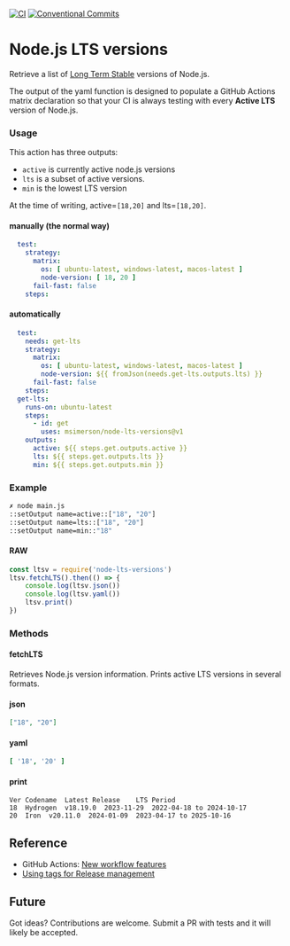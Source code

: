 [![CI](https://github.com/msimerson/node-lts-versions/actions/workflows/ci.yml/badge.svg)](https://github.com/msimerson/node-lts-versions/actions/workflows/ci.yml)
[![Conventional Commits](https://img.shields.io/badge/Conventional%20Commits-1.0.0-%23FE5196?logo=conventionalcommits&logoColor=white)](https://conventionalcommits.org)

# Node.js LTS versions

Retrieve a list of [Long Term Stable](https://nodejs.org/en/about/releases/) versions of Node.js.

The output of the yaml function is designed to populate a GitHub Actions matrix declaration so that your CI is always testing with every **Active LTS** version of Node.js.

### Usage

This action has three outputs:

- `active` is currently active node.js versions
- `lts` is a subset of active versions.
- `min` is the lowest LTS version

At the time of writing, active=`[18,20]` and lts=`[18,20]`.


#### manually (the normal way)

```yaml
  test:
    strategy:
      matrix:
        os: [ ubuntu-latest, windows-latest, macos-latest ]
        node-version: [ 18, 20 ]
      fail-fast: false
    steps:
```

#### automatically

```yaml
  test:
    needs: get-lts
    strategy:
      matrix:
        os: [ ubuntu-latest, windows-latest, macos-latest ]
        node-version: ${{ fromJson(needs.get-lts.outputs.lts) }}
      fail-fast: false
    steps:
  get-lts:
    runs-on: ubuntu-latest
    steps:
      - id: get
        uses: msimerson/node-lts-versions@v1
    outputs:
      active: ${{ steps.get.outputs.active }}
      lts: ${{ steps.get.outputs.lts }}
      min: ${{ steps.get.outputs.min }}
```

### Example

```sh
✗ node main.js
::setOutput name=active::["18", "20"]
::setOutput name=lts::["18", "20"]
::setOutput name=min::"18"
```

#### RAW

```js
const ltsv = require('node-lts-versions')
ltsv.fetchLTS().then(() => {
    console.log(ltsv.json())
    console.log(ltsv.yaml())
    ltsv.print()
})
```

### Methods

#### fetchLTS

Retrieves Node.js version information. Prints active LTS versions in several formats.

#### json

```json
["18", "20"]
```

#### yaml

```yaml
[ '18', '20' ]
```

#### print

```
Ver Codename  Latest Release    LTS Period
18  Hydrogen  v18.19.0  2023-11-29  2022-04-18 to 2024-10-17
20  Iron  v20.11.0  2024-01-09  2023-04-17 to 2025-10-16
```

## Reference

- GitHub Actions: [New workflow features](https://github.blog/changelog/2020-04-15-github-actions-new-workflow-features/)
- [Using tags for Release
  management](https://docs.github.com/en/enterprise-cloud@latest/actions/creating-actions/about-custom-actions#using-release-management-for-actions)


## Future

Got ideas? Contributions are welcome. Submit a PR with tests and it will likely be accepted.
